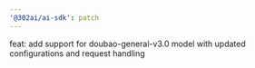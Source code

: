 ```yaml
---
'@302ai/ai-sdk': patch
---
```


feat: add support for doubao-general-v3.0 model with updated configurations and request handling
